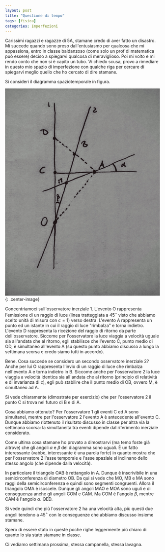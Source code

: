 ```yaml
---
layout: post
title: "Questione di tempo"
tags: [fisica]
categories: Imperfezioni
---
```


Carissimi ragazzi e ragazze di 5A, stamane credo di aver fatto un
disastro. Mi succede quando sono preso dall'entusiasmo per qualcosa
che mi appassiona, entro in classe baldanzoso (come solo un prof di
matematica può essere) deciso a spiegarvi qualcosa di
meraviglioso. Poi mi volto e mi rendo conto che non si è capito un
tubo. Vi chiedo scusa, provo a rimediare in questo mio spazio di
imperfezione con qualche riga per cercare di spiegarvi meglio quello
che ho cercato di dire stamane.

Si consideri il diagramma spaziotemporale in figura.


![My helpful screenshot](/images/spaziotempo1.jpg){: .center-image}

Concentriamoci sull'osservatore inerziale 1. L'evento O rappresenta
l'emissione di un raggio di luce (linea tratteggiata a $45^\circ$
visto che abbiamo scelto unità di misura con $c=1$) verso
destra. L'evento A rappresenta un punto ed un istante in cui il raggio
di luce "rimbalza" e torna indietro. L'evento D rappresenta la
ricezione del raggio di ritorno da parte dell'osservatore. Siccome per
l'osservatore la luce viaggia a velocità uguale sia all'andata che al
ritorno, egli stabilisce che l'evento C,
punto medio di OD, è simultaneo all'evento A (su questo punto abbiamo
discusso a lungo la settimana scorsa e credo siamo tutti in accordo).

Bene. Cosa succede se considero un secondo osservatore inerziale 2?
Anche per lui O rappresenta l'invio di un raggio di luce che rimbalza
nell'evento A e torna indietro in B. Siccome anche per l'osservatore 2
la luce viaggia a velocità identica sia all'andata che al ritorno
(principio di relatività e di invarianza di $c$), egli può stabilire
che il punto medio di OB, ovvero M, è simultaneo ad A.

Si vede chiaramente (dimostrate per esercizio) che per l'osservatore 2
il punto C si trova nel futuro di B e di A.

Cosa abbiamo ottenuto? Per l'osservatore 1 gli eventi C ed A sono
simultanei, mentre per l'osservatore 2 l'evento A è antecedente
all'evento C. Dunque abbiamo riottenuto il risultato discusso in
classe per altra via la settimana scorsa: la simultaneità tra eventi
dipende dal riferimento inerziale considerato.

Come ultima cosa stamane ho provato a dimostrarvi (ma temo foste già
altrove) che gli angoli $\alpha$ e $\beta$ del diagramma sono
uguali. È un fatto interessante (vabbè, interessante è una parola
forte) in quanto mostra che per l'osservatore 2 l'asse temporale e
l'asse spaziale si inclinano dello stesso angolo (che dipende dalla
velocità).

In particolare il triangolo OAB è rettangolo in A. Dunque è
inscrivibile in una semicirconferenza di diametro OB. Da qui si vede
che MO, MB e MA sono raggi della semicirconferenza e quindi sono
segmenti congruenti. Allora il triangolo OMA è isoscele. Dunque
gli angoli MAO e MOA sono uguli e di conseguenza anche gli angoli COM
e CAM. Ma COM è l'angolo $\beta$, mentre CAM è l'angolo
$\alpha$. QED.

Si vede quindi che più l'osservatore 2 ha una velocità alta, più
questi due angoli tendono a $45^\circ$ con le conseguenze che abbiamo
discusso insieme stamane.

Spero di essere stato in queste poche righe leggermente più chiaro di
quanto lo sia stato stamane in classe.

Ci vediamo settimana prossima, stessa campanella, stessa lavagna.

